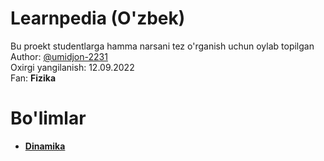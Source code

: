 # Learnpedia (O'zbek)
Bu proekt studentlarga hamma narsani tez o'rganish uchun oylab topilgan
Author: [@umidjon-2231](https://github.com/umidjon-2231)\
Oxirgi yangilanish: 12.09.2022\
Fan: <b>Fizika<b/>
# Bo'limlar
* [Dinamika](./dinamika/README.md)